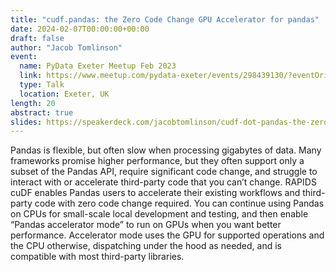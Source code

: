 ```yaml
---
title: "cudf.pandas: the Zero Code Change GPU Accelerator for pandas"
date: 2024-02-07T00:00:00+00:00
draft: false
author: "Jacob Tomlinson"
event:
  name: PyData Exeter Meetup Feb 2023
  link: https://www.meetup.com/pydata-exeter/events/298439130/?eventOrigin=group_events_list
  type: Talk
  location: Exeter, UK
length: 20
abstract: true
slides: https://speakerdeck.com/jacobtomlinson/cudf-dot-pandas-the-zero-code-change-gpu-accelerator-for-pandas
---
```


Pandas is flexible, but often slow when processing gigabytes of data. Many frameworks promise higher performance, but they often support only a subset of the Pandas API, require significant code change, and struggle to interact with or accelerate third-party code that you can’t change. RAPIDS cuDF enables Pandas users to accelerate their existing workflows and third-party code with zero code change required. You can continue using Pandas on CPUs for small-scale local development and testing, and then enable “Pandas accelerator mode” to run on GPUs when you want better performance. Accelerator mode uses the GPU for supported operations and the CPU otherwise, dispatching under the hood as needed, and is compatible with most third-party libraries.

